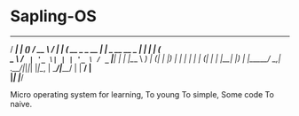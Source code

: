 # Sapling-OS

   _____             _ _                     ____   _____ 
  / ____|           | (_)                   / __ \ / ____|
 | (___   __ _ _ __ | |_ _ __   __ _ ______| |  | | (___  
  \___ \ / _` | '_ \| | | '_ \ / _` |______| |  | |\___ \ 
  ____) | (_| | |_) | | | | | | (_| |      | |__| |____) |
 |_____/ \__,_| .__/|_|_|_| |_|\__, |       \____/|_____/ 
              | |               __/ |                     
              |_|              |___/                      

Micro operating system for learning, To young To simple, Some code To naive.